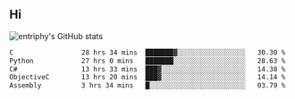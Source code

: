 ## Hi
![entriphy's GitHub stats](https://github-readme-stats.vercel.app/api?username=entriphy&show_icons=true&title_color=2196F3&bg_color=212121&text_color=FAFAFA&hide_border=true)
<!--START_SECTION:waka-->

```txt
C                 28 hrs 34 mins  ███████▓░░░░░░░░░░░░░░░░░   30.30 %
Python            27 hrs 0 mins   ███████░░░░░░░░░░░░░░░░░░   28.63 %
C#                13 hrs 33 mins  ███▓░░░░░░░░░░░░░░░░░░░░░   14.38 %
ObjectiveC        13 hrs 20 mins  ███▓░░░░░░░░░░░░░░░░░░░░░   14.14 %
Assembly          3 hrs 34 mins   █░░░░░░░░░░░░░░░░░░░░░░░░   03.79 %
```

<!--END_SECTION:waka-->
